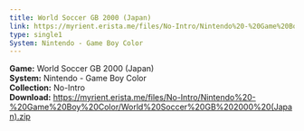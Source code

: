 ```yaml
---
title: World Soccer GB 2000 (Japan)
link: https://myrient.erista.me/files/No-Intro/Nintendo%20-%20Game%20Boy%20Color/World%20Soccer%20GB%202000%20(Japan).zip
type: single1
System: Nintendo - Game Boy Color
---
```

<b>Game:</b> World Soccer GB 2000 (Japan)<br>
<b>System:</b> Nintendo - Game Boy Color<br>
<b>Collection:</b> No-Intro<br>
<b>Download:</b> https://myrient.erista.me/files/No-Intro/Nintendo%20-%20Game%20Boy%20Color/World%20Soccer%20GB%202000%20(Japan).zip